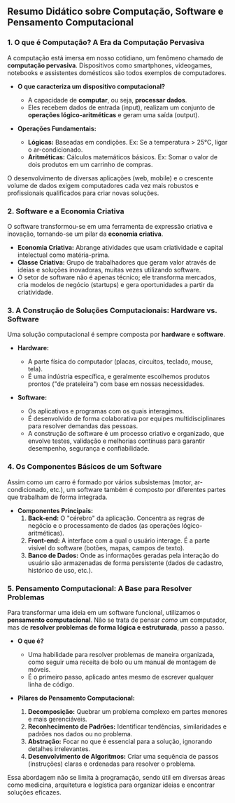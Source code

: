 ## Resumo Didático sobre Computação, Software e Pensamento Computacional

### 1. O que é Computação? A Era da Computação Pervasiva

A computação está imersa em nosso cotidiano, um fenômeno chamado de **computação pervasiva**. Dispositivos como smartphones, videogames, notebooks e assistentes domésticos são todos exemplos de computadores.

- **O que caracteriza um dispositivo computacional?**
  - A capacidade de **computar**, ou seja, **processar dados**.
  - Eles recebem dados de entrada (input), realizam um conjunto de **operações lógico-aritméticas** e geram uma saída (output).

- **Operações Fundamentais:**
  - **Lógicas:** Baseadas em condições. Ex: Se a temperatura > 25°C, ligar o ar-condicionado.
  - **Aritméticas:** Cálculos matemáticos básicos. Ex: Somar o valor de dois produtos em um carrinho de compras.

O desenvolvimento de diversas aplicações (web, mobile) e o crescente volume de dados exigem computadores cada vez mais robustos e profissionais qualificados para criar novas soluções.

### 2. Software e a Economia Criativa

O software transformou-se em uma ferramenta de expressão criativa e inovação, tornando-se um pilar da **economia criativa**.

- **Economia Criativa:** Abrange atividades que usam criatividade e capital intelectual como matéria-prima.
- **Classe Criativa:** Grupo de trabalhadores que geram valor através de ideias e soluções inovadoras, muitas vezes utilizando software.
- O setor de software não é apenas técnico; ele transforma mercados, cria modelos de negócio (startups) e gera oportunidades a partir da criatividade.

### 3. A Construção de Soluções Computacionais: Hardware vs. Software

Uma solução computacional é sempre composta por **hardware** e **software**.

- **Hardware:**
  - A parte física do computador (placas, circuitos, teclado, mouse, tela).
  - É uma indústria específica, e geralmente escolhemos produtos prontos ("de prateleira") com base em nossas necessidades.

- **Software:**
  - Os aplicativos e programas com os quais interagimos.
  - É desenvolvido de forma colaborativa por equipes multidisciplinares para resolver demandas das pessoas.
  - A construção de software é um processo criativo e organizado, que envolve testes, validação e melhorias contínuas para garantir desempenho, segurança e confiabilidade.

### 4. Os Componentes Básicos de um Software

Assim como um carro é formado por vários subsistemas (motor, ar-condicionado, etc.), um software também é composto por diferentes partes que trabalham de forma integrada.

- **Componentes Principais:**
  1.  **Back-end:** O "cérebro" da aplicação. Concentra as regras de negócio e o processamento de dados (as operações lógico-aritméticas).
  2.  **Front-end:** A interface com a qual o usuário interage. É a parte visível do software (botões, mapas, campos de texto).
  3.  **Banco de Dados:** Onde as informações geradas pela interação do usuário são armazenadas de forma persistente (dados de cadastro, histórico de uso, etc.).

### 5. Pensamento Computacional: A Base para Resolver Problemas

Para transformar uma ideia em um software funcional, utilizamos o **pensamento computacional**. Não se trata de pensar *como* um computador, mas de **resolver problemas de forma lógica e estruturada**, passo a passo.

- **O que é?**
  - Uma habilidade para resolver problemas de maneira organizada, como seguir uma receita de bolo ou um manual de montagem de móveis.
  - É o primeiro passo, aplicado antes mesmo de escrever qualquer linha de código.

- **Pilares do Pensamento Computacional:**
  1.  **Decomposição:** Quebrar um problema complexo em partes menores e mais gerenciáveis.
  2.  **Reconhecimento de Padrões:** Identificar tendências, similaridades e padrões nos dados ou no problema.
  3.  **Abstração:** Focar no que é essencial para a solução, ignorando detalhes irrelevantes.
  4.  **Desenvolvimento de Algoritmos:** Criar uma sequência de passos (instruções) claras e ordenadas para resolver o problema.

Essa abordagem não se limita à programação, sendo útil em diversas áreas como medicina, arquitetura e logística para organizar ideias e encontrar soluções eficazes.